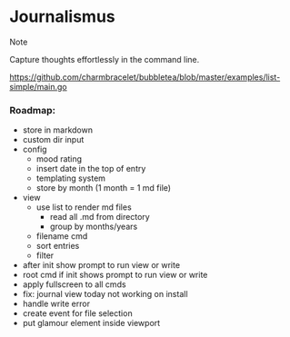 # Journalismus
> [!NOTE]
> Capture thoughts effortlessly in the command line.

https://github.com/charmbracelet/bubbletea/blob/master/examples/list-simple/main.go

### Roadmap:
- store in markdown
- custom dir input
- config
    - mood rating
    - insert date in the top of entry
    - templating system
    - store by month (1 month = 1 md file)
- view
  - use list to render md files
    - read all .md from directory
    - group by months/years
  - filename cmd
  - sort entries
  - filter
- after init show prompt to run view or write
- root cmd if init shows prompt to run view or write
- apply fullscreen to all cmds
- fix: journal view today not working on install
- handle write error
- create event for file selection
- put glamour element inside viewport